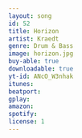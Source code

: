 ```yaml
---
layout: song
id: 52
title: Horizon
artist: Kraedt
genre: Drum & Bass
image: horizon.jpg
buy-able: true
downloadable: true
yt-id: ANcO_W3nhak
itunes: 
beatport: 
gplay: 
amazon: 
spotify: 
license: 1
---
```

